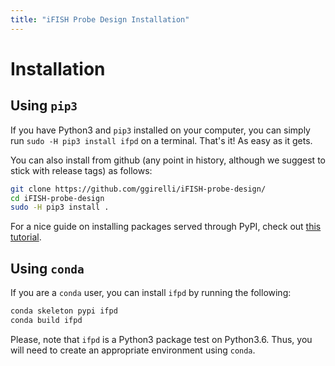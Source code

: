 ```yaml
---
title: "iFISH Probe Design Installation"
---
```


# Installation

## Using `pip3`

If you have Python3 and `pip3` installed on your computer, you can simply run `sudo -H pip3 install ifpd` on a terminal. That's it! As easy as it gets.

You can also install from github (any point in history, although we suggest to stick with release tags) as follows:

```bash
git clone https://github.com/ggirelli/iFISH-probe-design/
cd iFISH-probe-design
sudo -H pip3 install .
```

For a nice guide on installing packages served through PyPI, check out [this tutorial](https://packaging.python.org/tutorials/installing-packages/).

## Using `conda`

If you are a `conda` user, you can install `ifpd` by running the following:

```bash
conda skeleton pypi ifpd
conda build ifpd
```

Please, note that `ifpd` is a Python3 package test on Python3.6. Thus, you will need to create an appropriate environment using `conda`.